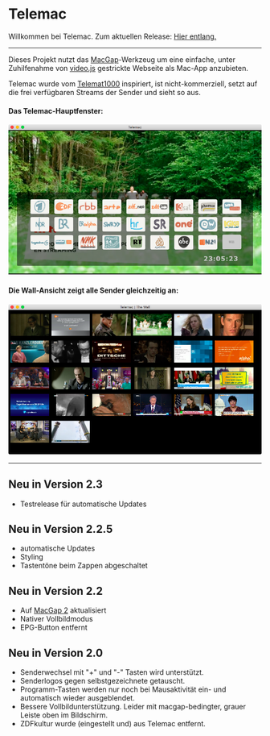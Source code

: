 # Telemac


Willkommen bei Telemac. Zum aktuellen Release: [Hier entlang.](https://github.com/noestreich/Telemac/releases)
___

Dieses Projekt nutzt das [MacGap](https://github.com/MacGapProject/MacGap2)-Werkzeug um eine einfache, unter Zuhilfenahme von [video.js](http://videojs.com/) gestrickte Webseite als Mac-App anzubieten.
	
Telemac wurde vom [Telemat1000](https://github.com/noestreich/Telemat1000) inspiriert, ist nicht-kommerziell, setzt auf die frei verfügbaren Streams der Sender und sieht so aus.
#### Das Telemac-Hauptfenster:
![Telemac Screenshot](telemac-2.2.png)

#### Die Wall-Ansicht zeigt alle Sender gleichzeitig an:

![Telemac Screenshot](wall-2.2.png)
___
## Neu in Version 2.3
- Testrelease für automatische Updates

## Neu in Version 2.2.5
- automatische Updates
- Styling
- Tastentöne beim Zappen abgeschaltet

## Neu in Version 2.2
- Auf [MacGap 2](https://github.com/MacGapProject/MacGap2) aktualisiert
- Nativer Vollbildmodus
- EPG-Button entfernt


## Neu in Version 2.0
- Senderwechsel mit "+" und "-" Tasten wird unterstützt.
- Senderlogos gegen selbstgezeichnete getauscht.
- Programm-Tasten werden nur noch bei Mausaktivität ein- und automatisch wieder ausgeblendet.
- Bessere Vollbildunterstützung. Leider mit macgap-bedingter, grauer Leiste oben im Bildschirm.
- ZDFkultur wurde (eingestellt und) aus Telemac entfernt. 
